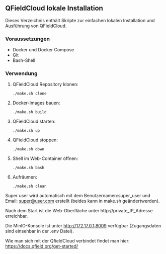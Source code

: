 ## QFieldCloud lokale Installation

Dieses Verzeichnis enthält Skripte zur einfachen lokalen Installation und Ausführung von QFieldCloud.

### Voraussetzungen

- Docker und Docker Compose
- Git
- Bash-Shell

### Verwendung

1. QFieldCloud Repository klonen:
   ```
   ./make.sh clone
   ```

2. Docker-Images bauen:
   ```
   ./make.sh build
   ```

3. QFieldCloud starten:
   ```
   ./make.sh up
   ```

4. QFieldCloud stoppen:
   ```
   ./make.sh down
   ```

5. Shell im Web-Container öffnen:
   ```
   ./make.sh bash
   ```

6. Aufräumen:
   ```
   ./make.sh clean
   ```

Super user wird automatisch mit dem Benutzernamen:super_user und Email: super@user.com erstellt (beides kann in make.sh geändertwerden).

Nach dem Start ist die Web-Oberfläche unter http://private_IP_Adresse erreichbar.

Die MinIO-Konsole ist unter http://172.17.0.1:8009 verfügbar (Zugangsdaten sind einsehbar in der .env Datei).

Wie man sich mit der QfieldCloud verbindet findet man hier: https://docs.qfield.org/get-started/
